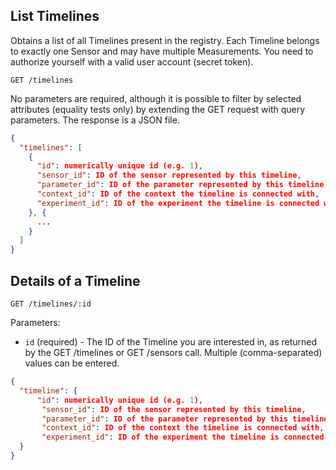 ## List Timelines

Obtains a list of all Timelines present in the registry. Each Timeline belongs to exactly one Sensor and may have multiple Measurements. You need to authorize yourself with a valid user account (secret token).

```
GET /timelines
```
No parameters are required, although it is possible to filter by selected attributes (equality tests only) by extending the GET request with query parameters. The response is a JSON file.

```json
{
  "timelines": [
    {
      "id": numerically unique id (e.g. 1),
      "sensor_id": ID of the sensor represented by this timeline,
      "parameter_id": ID of the parameter represented by this timeline,
      "context_id": ID of the context the timeline is connected with,
      "experiment_id": ID of the experiment the timeline is connected with (if any).
    }, {
      ...
    }
  ]
}
```

## Details of a Timeline

```
GET /timelines/:id
```

Parameters:

+ `id` (required) - The ID of the Timeline you are interested in, as returned by the GET /timelines or GET /sensors call. Multiple (comma-separated) values can be entered.

```json
{
  "timeline": {
      "id": numerically unique id (e.g. 1),
       "sensor_id": ID of the sensor represented by this timeline,
       "parameter_id": ID of the parameter represented by this timeline,
       "context_id": ID of the context the timeline is connected with,
       "experiment_id": ID of the experiment the timeline is connected with (if any).
  }
}
```
